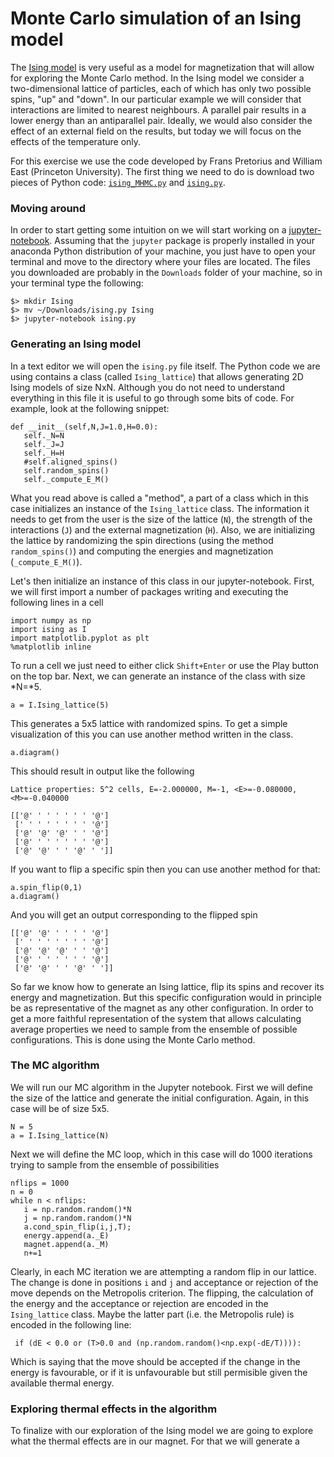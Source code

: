 # Monte Carlo simulation of an Ising model

The [Ising model](https://en.wikipedia.org/wiki/Ising_model) is very useful as a 
model for magnetization that will allow for exploring the Monte Carlo method. In 
the Ising model we consider a two-dimensional lattice of particles, each of which
 has only two possible spins, "up" and "down". In our particular example we will 
consider that interactions are limited to nearest neighbours. A parallel pair 
results in a lower energy than an antiparallel pair. Ideally, we would also
 consider the effect of an external field on the results, but today we will focus
 on the effects of the temperature only.

For this exercise we use the code developed by Frans Pretorius and William 
East (Princeton 
University). The first thing we need to do is download two pieces of Python 
code: 
[```ising_MHMC.py```](https://github.com/daviddesancho/PRESTGARA/blob/master/code/Ising_2d/ising_MHMC.py) 
and [```ising.py```](https://github.com/daviddesancho/PRESTGARA/blob/master/code/Ising_2d/ising.py).

### Moving around

In order to start getting some intuition on we will start working on a 
[jupyter-notebook](http://jupyter.org/). Assuming that the ```jupyter``` 
package is properly installed in your anaconda Python distribution of 
your machine, you just have  to open your terminal and move to the directory
 where your files are located. The files you downloaded are probably in the 
```Downloads``` folder of your machine, so in your terminal type the following:

	$> mkdir Ising
	$> mv ~/Downloads/ising.py Ising  
	$> jupyter-notebook ising.py

### Generating an Ising model
In a text editor we will open the ```ising.py``` file itself. The Python code
 we are using contains a class (called ```Ising_lattice```) that allows 
generating 2D Ising models of size NxN. Although you do not need to understand 
everything in this file it is useful to go through some bits of code. For example,
look at the following snippet:

	def __init__(self,N,J=1.0,H=0.0):
	   self._N=N
	   self._J=J
	   self._H=H
	   #self.aligned_spins()
	   self.random_spins()
	   self._compute_E_M()

What you read above is called a "method", a part of a class which in this case
initializes an instance of the ```Ising_lattice``` class. The information it 
needs to get from the user is the size of the lattice (```N```),  the strength
 of the interactions (```J```) and the external magnetization (```H```). Also,
 we are initializing the lattice by randomizing the spin directions (using the
 method ```random_spins()```) and computing the energies and magnetization 
(```_compute_E_M()```).

Let's then initialize an instance of this class in our jupyter-notebook. 
First, we will first import a number of packages writing and executing the 
following lines in a cell

	import numpy as np
	import ising as I
	import matplotlib.pyplot as plt
	%matplotlib inline

To run a cell we just need to either click ```Shift+Enter``` or use the Play
 button on the top bar. Next, we can generate an instance of the class with
size *N=*5.

	a = I.Ising_lattice(5)

This generates a 5x5 lattice with randomized spins. To get a simple 
visualization of this you can use another method written in the class.

	a.diagram()

This should result in output like the following 

	Lattice properties: 5^2 cells, E=-2.000000, M=-1, <E>=-0.080000, <M>=-0.040000
	
	[['@' ' ' ' ' ' ' '@']
	 [' ' ' ' ' ' ' ' '@']
	 ['@' '@' '@' ' ' '@']
	 ['@' ' ' ' ' ' ' '@']
	 ['@' '@' ' ' '@' ' ']]

If you want to flip a specific spin then you can use another method for that:

	a.spin_flip(0,1)
	a.diagram()

And you will get an output corresponding to the flipped spin

	[['@' '@' ' ' ' ' '@']
	 [' ' ' ' ' ' ' ' '@']
	 ['@' '@' '@' ' ' '@']
	 ['@' ' ' ' ' ' ' '@']
	 ['@' '@' ' ' '@' ' ']]

So far we know how to generate an Ising lattice, flip its spins and recover
 its energy and magnetization. But this specific configuration would in 
principle be as representative of the magnet as any other configuration. 
In order to get a more faithful representation of the system that allows 
calculating average properties we need to sample from the ensemble
of possible configurations. This is done using the Monte Carlo method.

### The MC algorithm
We will run our MC algorithm in the Jupyter notebook. First we will define 
the size of the lattice and generate the initial configuration. Again, in
 this case will be of size 5x5.  

	N = 5
	a = I.Ising_lattice(N)

Next we will define the MC loop, which in this case will do 1000 iterations 
trying to sample from the ensemble of possibilities 

	nflips = 1000
	n = 0
	while n < nflips:
	   i = np.random.random()*N
	   j = np.random.random()*N
	   a.cond_spin_flip(i,j,T);
	   energy.append(a._E)
	   magnet.append(a._M)
	   n+=1

Clearly, in each MC iteration we are attempting a random flip in our lattice. 
The change is done in positions ```i``` and ```j``` and acceptance or rejection
 of the move depends on the Metropolis criterion. The flipping, the calculation 
of the energy and the acceptance or rejection are encoded in the 
```Ising_lattice``` class. Maybe the latter part (i.e. the Metropolis rule)
is encoded in the following line:

	 if (dE < 0.0 or (T>0.0 and (np.random.random()<np.exp(-dE/T)))):

Which is saying that the move should be accepted if the change in the energy is
favourable, or if it is unfavourable but still permisible given the available
thermal energy.

### Exploring thermal effects in the algorithm
To finalize with our exploration of the Ising model we are going to explore what
the thermal effects are in our magnet. For that we will generate a 
